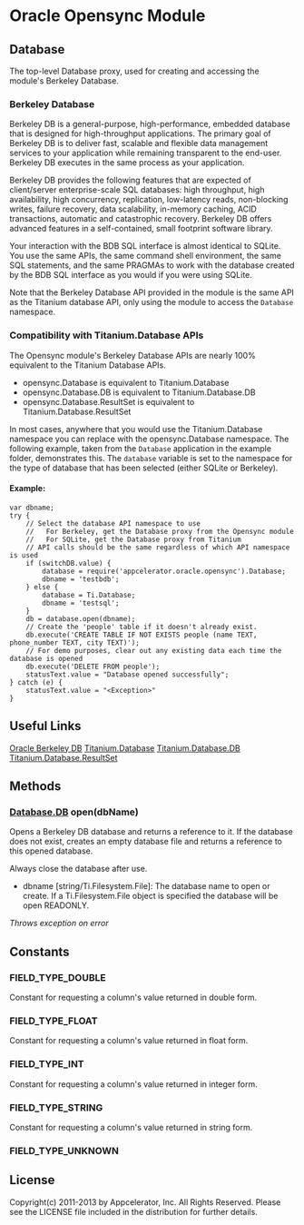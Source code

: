 # Oracle Opensync Module

## Database

The top-level Database proxy, used for creating and accessing the module's Berkeley Database.

### Berkeley Database

Berkeley DB is a general-purpose, high-performance, embedded database that is designed for high-throughput applications. The primary goal of Berkeley DB is to deliver fast, scalable and flexible data management services to your application while remaining transparent to the end-user. Berkeley DB executes in the same process as your application.

Berkeley DB provides the following features that are expected of client/server enterprise-scale SQL databases: high throughput, high availability, high concurrency, replication, low-latency reads, non-blocking writes, failure recovery, data scalability, in-memory caching, ACID transactions, automatic and catastrophic recovery. Berkeley DB offers advanced features in a self-contained, small footprint software library.

Your interaction with the BDB SQL interface is almost identical to SQLite. You use the same APIs, the same command shell environment, the same SQL statements, and the same PRAGMAs to work with the database created by the BDB SQL interface as you would if you were using SQLite. 

Note that the Berkeley Database API provided in the module is the same API as the Titanium database API, only using the module to access the `Database` namespace.

### Compatibility with Titanium.Database APIs

The Opensync module's Berkeley Database APIs are nearly 100% equivalent to the Titanium Database APIs. 

* opensync.Database is equivalent to Titanium.Database
* opensync.Database.DB is equivalent to Titanium.Database.DB
* opensync.Database.ResultSet is equivalent to Titanium.Database.ResultSet

In most cases, anywhere that you would use the Titanium.Database namespace you can replace with the opensync.Database namespace. The following example, taken from the `Database` application in the example folder, demonstrates this. The `database` variable is set to the namespace for the type of database that has been selected (either SQLite or Berkeley).

#### Example:

	var dbname;
	try {
		// Select the database API namespace to use
		//   For Berkeley, get the Database proxy from the Opensync module
		//   For SQLite, get the Database proxy from Titanium
		// API calls should be the same regardless of which API namespace is used
		if (switchDB.value) {
			database = require('appcelerator.oracle.opensync').Database;
			dbname = 'testbdb';
		} else {
			database = Ti.Database;
			dbname = 'testsql';
		}
		db = database.open(dbname);
		// Create the 'people' table if it doesn't already exist.
		db.execute('CREATE TABLE IF NOT EXISTS people (name TEXT, phone_number TEXT, city TEXT)');
		// For demo purposes, clear out any existing data each time the database is opened
		db.execute('DELETE FROM people');
		statusText.value = "Database opened successfully";
	} catch (e) {
		statusText.value = "<Exception>"
	}

## Useful Links

[Oracle Berkeley DB](http://www.oracle.com/technetwork/products/berkeleydb/overview/index.html)
[Titanium.Database](http://docs.appcelerator.com/titanium/latest/#!/api/Titanium.Database)
[Titanium.Database.DB](http://docs.appcelerator.com/titanium/latest/#!/api/Titanium.Database.DB)
[Titanium.Database.ResultSet](http://docs.appcelerator.com/titanium/latest/#!/api/Titanium.Database.ResultSet)

## Methods

### [Database.DB](db.html) open(dbName)

Opens a Berkeley DB database and returns a reference to it. If the database does not exist, creates an empty database file and returns a reference to this opened database.

Always close the database after use.

* dbname [string/Ti.Filesystem.File]: The database name to open or create. If a Ti.Filesystem.File object is specified the database will be open READONLY. 

_Throws exception on error_

## Constants

### FIELD\_TYPE\_DOUBLE
Constant for requesting a column's value returned in double form.
### FIELD\_TYPE\_FLOAT
Constant for requesting a column's value returned in float form.
### FIELD\_TYPE\_INT
Constant for requesting a column's value returned in integer form.
### FIELD\_TYPE\_STRING
Constant for requesting a column's value returned in string form.
### FIELD\_TYPE\_UNKNOWN

## License

Copyright(c) 2011-2013 by Appcelerator, Inc. All Rights Reserved. Please see the LICENSE file included in the distribution for further details.
